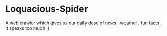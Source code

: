 # Loquacious-Spider
A web crawler which gives us our daily dose of news , weather , fun facts . It speaks too much :)


